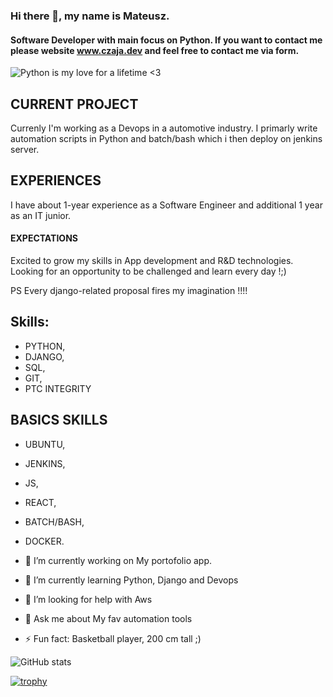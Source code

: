 ### Hi there 👋,  my name is Mateusz.
#### Software Developer with main focus on Python. If you want to contact me please website www.czaja.dev and feel free to contact me via form.
![Python is my love for a lifetime <3](https://i.ibb.co/GQFKs58/Blue-Modern-Corporate-Computer-and-Technology-Linkedin-Banner-5.png)

## CURRENT PROJECT
Currenly I'm working as a Devops in a automotive industry. I primarly write automation scripts in Python and batch/bash which i then deploy on jenkins server.

## EXPERIENCES
I have about 1-year experience as a Software Engineer and additional 1 year as an IT junior.


#### EXPECTATIONS
Excited to grow my skills in App development and R&D technologies.
Looking for an opportunity to be challenged and learn every day !;)

PS Every django-related proposal fires my imagination !!!!

## Skills: 
- PYTHON, 
- DJANGO, 
- SQL, 
- GIT,
- PTC INTEGRITY

## BASICS SKILLS
- UBUNTU, 
- JENKINS,
- JS, 
- REACT, 
- BATCH/BASH, 
- DOCKER.

- 🔭 I’m currently working on My portofolio app. 
- 🌱 I’m currently learning Python, Django and Devops 
- 🤔 I’m looking for help with Aws 
- 💬 Ask me about My fav automation tools 
- ⚡ Fun fact: Basketball player, 200 cm tall ;)  


![GitHub stats](https://github-readme-stats.vercel.app/api?username=mateuszone&show_icons=true)  

[![trophy](https://github-profile-trophy.vercel.app/?username=mateuszone)](https://github.com/ryo-ma/github-profile-trophy)



